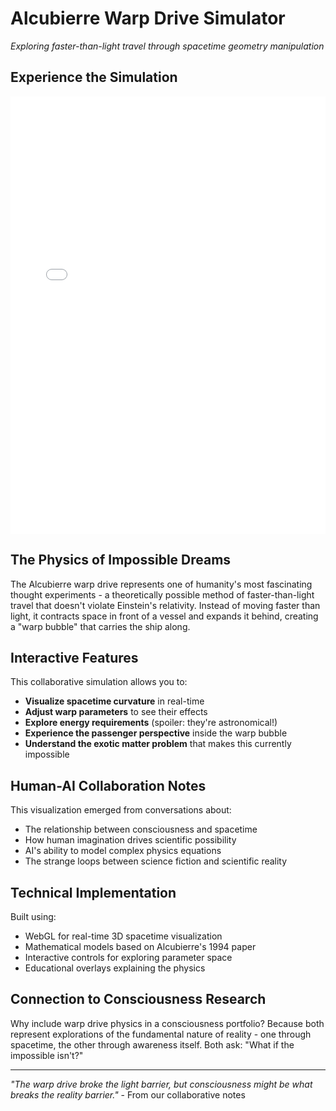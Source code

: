 # Alcubierre Warp Drive Simulator

*Exploring faster-than-light travel through spacetime geometry manipulation*

## Experience the Simulation

<iframe 
  src="/multimedia/alcubierre-warp-drive-simulator.html" 
  width="100%" 
  height="700px" 
  frameborder="0"
  title="Alcubierre Warp Drive Simulator">
</iframe>

## The Physics of Impossible Dreams

The Alcubierre warp drive represents one of humanity's most fascinating thought experiments - a theoretically possible method of faster-than-light travel that doesn't violate Einstein's relativity. Instead of moving faster than light, it contracts space in front of a vessel and expands it behind, creating a "warp bubble" that carries the ship along.

## Interactive Features

This collaborative simulation allows you to:

- **Visualize spacetime curvature** in real-time
- **Adjust warp parameters** to see their effects
- **Explore energy requirements** (spoiler: they're astronomical!)
- **Experience the passenger perspective** inside the warp bubble
- **Understand the exotic matter problem** that makes this currently impossible

## Human-AI Collaboration Notes

This visualization emerged from conversations about:
- The relationship between consciousness and spacetime
- How human imagination drives scientific possibility
- AI's ability to model complex physics equations
- The strange loops between science fiction and scientific reality

## Technical Implementation

Built using:
- WebGL for real-time 3D spacetime visualization
- Mathematical models based on Alcubierre's 1994 paper
- Interactive controls for exploring parameter space
- Educational overlays explaining the physics

## Connection to Consciousness Research

Why include warp drive physics in a consciousness portfolio? Because both represent explorations of the fundamental nature of reality - one through spacetime, the other through awareness itself. Both ask: "What if the impossible isn't?"

---

*"The warp drive broke the light barrier, but consciousness might be what breaks the reality barrier."* - From our collaborative notes